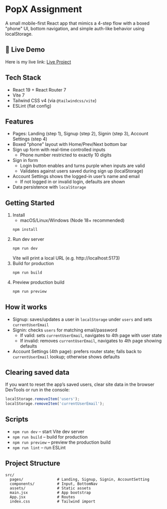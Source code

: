 # PopX Assignment

A small mobile-first React app that mimics a 4-step flow with a boxed "phone" UI, bottom navigation, and simple auth-like behavior using localStorage.

## 🚀 Live Demo
Here is my live link: [Live Project](https://educase-abhishek.netlify.app/)

## Tech Stack
- React 19 + React Router 7
- Vite 7
- Tailwind CSS v4 (via `@tailwindcss/vite`)
- ESLint (flat config)

## Features
- Pages: Landing (step 1), Signup (step 2), Signin (step 3), Account Settings (step 4)
- Boxed “phone” layout with Home/Prev/Next bottom bar
- Sign up form with real-time controlled inputs
  - Phone number restricted to exactly 10 digits
- Sign in form
  - Login button enables and turns purple when inputs are valid
  - Validates against users saved during sign up (localStorage)
- Account Settings shows the logged-in user’s name and email
  - If not logged in or invalid login, defaults are shown
- Data persistence with `localStorage`

## Getting Started
1. Install
   - macOS/Linux/Windows (Node 18+ recommended)
   ```bash
   npm install
   ```
2. Run dev server
   ```bash
   npm run dev
   ```
   Vite will print a local URL (e.g. http://localhost:5173)
3. Build for production
   ```bash
   npm run build
   ```
4. Preview production build
   ```bash
   npm run preview
   ```

## How it works
- Signup: saves/updates a user in `localStorage` under `users` and sets `currentUserEmail`
- Signin: checks `users` for matching email/password
  - If valid: sets `currentUserEmail`, navigates to 4th page with user state
  - If invalid: removes `currentUserEmail`, navigates to 4th page showing defaults
- Account Settings (4th page): prefers router state; falls back to `currentUserEmail` lookup; otherwise shows defaults

## Clearing saved data
If you want to reset the app’s saved users, clear site data in the browser DevTools or run in the console:
```js
localStorage.removeItem('users');
localStorage.removeItem('currentUserEmail');
```

## Scripts
- `npm run dev` – start Vite dev server
- `npm run build` – build for production
- `npm run preview` – preview the production build
- `npm run lint` – run ESLint

## Project Structure
```
src/
  pages/               # Landing, Signup, Signin, AccountSetting
  components/          # Input, BottomNav
  assets/              # Static assets
  main.jsx             # App bootstrap
  App.jsx              # Routes
  index.css            # Tailwind import
```

